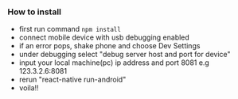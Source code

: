 ### How to install
* first run command `npm install` 
* connect mobile device with usb debugging enabled 
* if an error pops, shake phone and choose Dev Settings 
* under debugging select "debug server host and port for device"
* input your local machine(pc) ip address and port 8081 e.g 123.3.2.6:8081 
* rerun "react-native run-android" 
* voila!!


